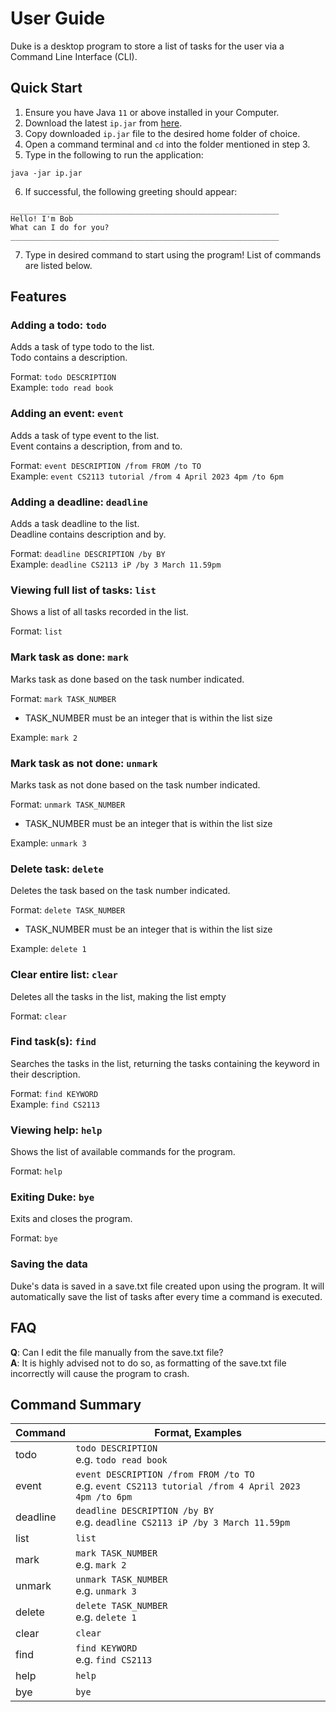 # User Guide
Duke is a desktop program to store a list of tasks for the user via a Command Line Interface (CLI).
## Quick Start
1. Ensure you have Java `11` or above installed in your Computer.
2. Download the latest `ip.jar` from [here](https://github.com/thomasjlalba/ip/releases).
3. Copy downloaded `ip.jar` file to the desired home folder of choice.
4. Open a command terminal and `cd` into the folder mentioned in step 3.
5. Type in the following to run the application:
```
java -jar ip.jar
```
6. If successful, the following greeting should appear:
```
____________________________________________________________
Hello! I'm Bob
What can I do for you?
____________________________________________________________
```
7. Type in desired command to start using the program! List of commands are listed below.

## Features
### Adding a todo: `todo`
Adds a task of type todo to the list.
<br>Todo contains a description.

Format: `todo DESCRIPTION`
<br>Example: `todo read book`

### Adding an event: `event`
Adds a task of type event to the list.
<br>Event contains a description, from and to.

Format: `event DESCRIPTION /from FROM /to TO`
<br>Example: `event CS2113 tutorial /from 4 April 2023 4pm /to 6pm`

### Adding a deadline: `deadline`
Adds a task deadline to the list.
<br>Deadline contains description and by.

Format: `deadline DESCRIPTION /by BY`
<br>Example: `deadline CS2113 iP /by 3 March 11.59pm`

### Viewing full list of tasks: `list`
Shows a list of all tasks recorded in the list.

Format: `list`

### Mark task as done: `mark`
Marks task as done based on the task number indicated.

Format: `mark TASK_NUMBER`
- TASK_NUMBER must be an integer that is within the list size

Example: `mark 2`

### Mark task as not done: `unmark`
Marks task as not done based on the task number indicated.

Format: `unmark TASK_NUMBER`
- TASK_NUMBER must be an integer that is within the list size

Example: `unmark 3`

### Delete task: `delete`
Deletes the task based on the task number indicated.

Format: `delete TASK_NUMBER`
- TASK_NUMBER must be an integer that is within the list size

Example: `delete 1`

### Clear entire list: `clear`
Deletes all the tasks in the list, making the list empty

Format: `clear`

### Find task(s): `find`
Searches the tasks in the list, returning the tasks containing the keyword in their description.

Format: `find KEYWORD`
<br>Example: `find CS2113`

### Viewing help: `help`
Shows the list of available commands for the program.

Format: `help`

### Exiting Duke: `bye`
Exits and closes the program.

Format: `bye`

### Saving the data
Duke's data is saved in a save.txt file created upon using the program. It will automatically save the list of tasks after every time a command is executed.

## FAQ
**Q**: Can I edit the file manually from the save.txt file?
<br>**A**: It is highly advised not to do so, as formatting of the save.txt file incorrectly will cause the program to crash.

## Command Summary
| **Command** | **Format, Examples**                                                                                 |
|-------------|------------------------------------------------------------------------------------------------------|
| todo        | `todo DESCRIPTION`<br>e.g. `todo read book`                                                          |
| event       | `event DESCRIPTION /from FROM /to TO`<br>e.g. `event CS2113 tutorial /from 4 April 2023 4pm /to 6pm` |
| deadline    | `deadline DESCRIPTION /by BY`<br>e.g. `deadline CS2113 iP /by 3 March 11.59pm`                       |
| list        | `list`                                                                                               |
| mark        | `mark TASK_NUMBER`<br>e.g. `mark 2`                                                                  |
| unmark      | `unmark TASK_NUMBER`<br>e.g. `unmark 3`                                                              |
| delete      | `delete TASK_NUMBER`<br>e.g. `delete 1`                                                              |
| clear       | `clear`                                                                                              |
| find        | `find KEYWORD`<br>e.g. `find CS2113`                                                                 |
| help        | `help`                                                                                               |
| bye         | `bye`                                                                                                |
